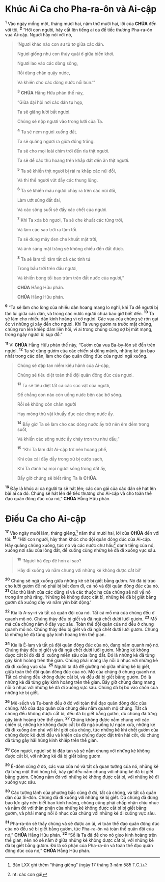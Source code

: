 # Khúc Ai Ca cho Pha-ra-ôn và Ai-cập

<sup><b>1</b></sup> Vào ngày mồng một, tháng mười hai, năm thứ mười hai, lời của **CHÚA** đến với tôi, <sup><b>2</b></sup> “Hỡi con người, hãy cất lên tiếng ai ca để tiếc thương Pha-ra-ôn vua Ai-cập. Ngươi hãy nói với nó,

> ‘Ngươi khác nào con sư tử tơ giữa các dân.
>
> Ngươi giống như con thủy quái ở giữa biển khơi.
>
> Ngươi lao vào các dòng sông,
>
> Rồi dùng chân quậy nước,
>
> Và khiến cho các dòng nước nổi bùn.’”
>
> <sup><b>3</b></sup> **CHÚA** Hằng Hữu phán thế này,
>
> “Giữa đại hội nơi các dân tụ họp,
>
> Ta sẽ giăng lưới bắt ngươi.
>
> Chúng sẽ nộp ngươi vào trong lưới của Ta.
>
> <sup><b>4</b></sup> Ta sẽ ném ngươi xuống đất.
>
> Ta sẽ quăng ngươi ra giữa đồng trống.
>
> Ta sẽ cho mọi loài chim trời đến rỉa thịt ngươi.
>
> Ta sẽ để các thú hoang trên khắp đất đến ăn thịt ngươi.
>
> <sup><b>5</b></sup> Ta sẽ khiến thịt ngươi bị rải ra khắp các núi đồi,
>
> Và thi thể ngươi vứt đầy các thung lũng.
>
> <sup><b>6</b></sup> Ta sẽ khiến máu ngươi chảy ra trên các núi đồi,
>
> Làm ướt sũng đất đai,
>
> Và các sông suối sẽ đầy xác chết của ngươi.
>
> <sup><b>7</b></sup> Khi Ta xóa bỏ ngươi, Ta sẽ che khuất các từng trời,
>
> Và làm các sao trời ra tăm tối.
>
> Ta sẽ dùng mây đen che khuất mặt trời,
>
> Và ánh sáng mặt trăng sẽ không chiếu đến đất được.
>
> <sup><b>8</b></sup> Ta sẽ làm tối tăm tất cả các tinh tú
>
> Trong bầu trời trên đầu ngươi,
>
> Và khiến bóng tối bao trùm trên đất nước của ngươi,”
>
> **CHÚA** Hằng Hữu phán.
>
> **CHÚA** Hằng Hữu phán.

<sup><b>9</b></sup> “Ta sẽ làm cho lòng của nhiều dân hoang mang lo nghĩ, khi Ta để ngươi bị tàn lụi giữa các dân, và trong các nước ngươi chưa bao giờ biết đến. <sup><b>10</b></sup> Ta sẽ làm cho nhiều dân kinh hoàng vì cớ ngươi. Các vua của chúng sẽ rởn gai ốc vì những gì xảy đến cho ngươi. Khi Ta vung gươm ra trước mặt chúng, chúng run lên khiếp đảm liên hồi, vì ai trong chúng cũng sợ bị mất mạng, trong ngày ngươi bị sụp đổ.”

<sup><b>11</b></sup> Vì **CHÚA** Hằng Hữu phán thế này, “Gươm của vua Ba-by-lôn sẽ đến trên ngươi. <sup><b>12</b></sup> Ta sẽ dùng gươm của các chiến sĩ dũng mãnh, những kẻ tàn bạo nhất trong các dân, làm cho đạo quân đông đúc của ngươi ngã xuống.

> Chúng sẽ đập tan niềm kiêu hãnh của Ai-cập,
>
> Chúng sẽ tiêu diệt toàn thể đội quân đông đúc của ngươi.
>
> <sup><b>13</b></sup> Ta sẽ tiêu diệt tất cả các súc vật của ngươi,
>
> Để chẳng con nào còn uống nước bên các bờ sông.
>
> Rồi sẽ không còn chân người
>
> Hay móng thú vật khuấy đục các dòng nước ấy.
>
> <sup><b>14</b></sup> Bấy giờ Ta sẽ làm cho các dòng nước ấy trở nên êm đềm trong suốt,
>
> Và khiến các sông nước ấy chảy trơn tru như dầu,”
>
> <sup><b>15</b></sup> “Khi Ta làm đất Ai-cập trở nên hoang phế,
>
> Khi của cải đầy dẫy trong xứ bị cướp sạch,
>
> Khi Ta đánh hạ mọi người sống trong đất ấy,
>
> Bấy giờ chúng sẽ biết rằng Ta là **CHÚA**.

<sup><b>16</b></sup> Đây là khúc ai ca người ta sẽ hát lên; các con gái của các dân sẽ hát lên bài ai ca đó. Chúng sẽ hát lên để tiếc thương cho Ai-cập và cho toàn thể đạo quân đông đúc của nó,” **CHÚA** Hằng Hữu phán.

# Điếu Ca cho Ai-cập

<sup><b>17</b></sup> Vào ngày mười lăm, tháng giêng,[^1-f736f751-a1b4-415d-a113-6ac50eaf3b71] năm thứ mười hai, lời của **CHÚA** đến với tôi: <sup><b>18</b></sup> “Hỡi con người, hãy than khóc cho đội quân đông đúc của Ai-cập. Hãy quăng chúng xuống, tức nó và các nước chư hầu[^2-f736f751-a1b4-415d-a113-6ac50eaf3b71] danh tiếng của nó, xuống nơi sâu của lòng đất, để xuống cùng những kẻ đã đi xuống vực sâu.

> <sup><b>19</b></sup> ‘Ngươi há đẹp đẽ hơn ai sao?
>
> Hãy đi xuống và nằm chung với những kẻ không được cắt bì!’

<sup><b>20</b></sup> Chúng sẽ ngã xuống giữa những kẻ sẽ bị giết bằng gươm. Nó đã bị trao cho lưỡi gươm để nó phải bị bắt đem đi, cả nó và đội quân đông đúc của nó. <sup><b>21</b></sup> Các thủ lãnh của các dũng sĩ và các thuộc hạ của chúng sẽ nói về nó trong âm phủ rằng, ‘Những kẻ không được cắt bì, những kẻ đã bị giết bằng gươm đã xuống đây và nằm yên bất động.’

<sup><b>22</b></sup> Kìa là A-sy-ri và tất cả quân đội của nó. Tất cả mồ mả của chúng đều ở quanh mộ nó. Chúng thảy đều bị giết và đã ngã chết dưới lưỡi gươm. <sup><b>23</b></sup> Mồ mả của chúng nằm ở đáy vực sâu. Toàn thể đội quân của nó đều ở chung quanh mồ nó. Chúng thảy đều bị giết và đã ngã chết dưới lưỡi gươm. Chúng là những kẻ đã từng gây kinh hoàng trên thế gian.

<sup><b>24</b></sup> Kìa là Ê-lam và tất cả đội quân đông đúc của nó, đang nằm quanh mộ nó. Chúng thảy đều bị giết và đã ngã chết dưới lưỡi gươm. Những kẻ không được cắt bì đó đã đi xuống miền sâu của lòng đất. Đó là những kẻ đã từng gây kinh hoàng trên thế gian. Chúng phải mang lấy nỗi ô nhục với những kẻ đã đi xuống vực sâu. <sup><b>25</b></sup> Người ta đã để giường nó giữa những kẻ bị giết, giữa toàn thể đội quân đông đúc của nó. Mộ của chúng ở chung quanh nó. Tất cả chúng đều không được cắt bì, và đều đã bị giết bằng gươm. Đó là những kẻ đã từng gây kinh hoàng trên thế gian. Bây giờ chúng đang mang nỗi ô nhục với những kẻ đã đi xuống vực sâu. Chúng đã bị bỏ vào chốn của những kẻ bị giết.

<sup><b>26</b></sup> Mê-sếch và Tu-banh đều ở đó với toàn thể đạo quân đông đúc của chúng. Mồ của đạo quân của chúng đều nằm quanh mộ chúng. Tất cả chúng đều không được cắt bì, đều đã bị giết bằng gươm, dù chúng đã từng gây kinh hoàng trên thế gian. <sup><b>27</b></sup> Chúng không được nằm chung với các chiến sĩ, những kẻ không được cắt bì đã ngã xuống tự ngàn xưa, những kẻ đã đi xuống âm phủ với khí giới của chúng, tức những kẻ khi chết gươm của chúng được kê dưới đầu và khiên của chúng được đặt trên hài cốt, dù chúng đã từng gây hãi hùng kinh khiếp trên thế gian.

<sup><b>28</b></sup> Còn ngươi, ngươi sẽ bị đập tan và sẽ nằm chung với những kẻ không được cắt bì, với những kẻ đã bị giết bằng gươm.

<sup><b>29</b></sup> Ê-đôm cũng ở đó, các vua của nó và tất cả quan tướng của nó, những kẻ đã từng một thời hùng hổ, bây giờ đều nằm chung với những kẻ đã bị giết bằng gươm. Chúng nằm đó với những kẻ không được cắt bì, với những kẻ đi xuống vực sâu.

<sup><b>30</b></sup> Các tướng lãnh của phương bắc cũng ở đó, tất cả chúng, và tất cả quân dân của Si-đôn. Chúng đã đi xuống với những kẻ bị giết. Dù chúng đã dùng bạo lực gây nên biết bao kinh hoàng, chúng cũng phải chấp nhận chịu nhục và nằm đó với thân phận của những kẻ không được cắt bì bị giết bằng gươm, và phải mang nỗi ô nhục của chúng với những kẻ đi xuống vực sâu.

<sup><b>31</b></sup> Pha-ra-ôn sẽ thấy chúng và sẽ được an ủi, vì toàn thể đạo quân đông đúc của nó đều sẽ bị giết bằng gươm, tức Pha-ra-ôn và toàn thể quân đội của nó,” **CHÚA** Hằng Hữu phán. <sup><b>32</b></sup> “Số là Ta đã để cho nó gieo kinh hoàng trên thế gian, nên nó sẽ nằm ở giữa những kẻ không được cắt bì, với những kẻ đã bị giết bằng gươm. Đó là số phận của Pha-ra-ôn và toàn thể đạo quân đông đúc của nó,” **CHÚA** Hằng Hữu phán.

[^1-f736f751-a1b4-415d-a113-6ac50eaf3b71]: Bản LXX ghi thêm “tháng giêng” (ngày 17 tháng 3 năm 585 T.C.)

[^2-f736f751-a1b4-415d-a113-6ac50eaf3b71]: nt: các con gái

